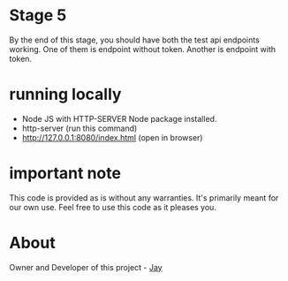 # Stage 5

By the end of this stage, you should have both the test api endpoints working. One of them is endpoint without token. Another is endpoint with token.

# running locally

* Node JS with HTTP-SERVER Node package installed.
* http-server (run this command)
* http://127.0.0.1:8080/index.html (open in browser)

# important note 

This code is provided as is without any warranties. It's primarily meant for our own use. Feel free to use this code as it pleases you.

# About

Owner and Developer of this project - [Jay](http://thechalakas.com)